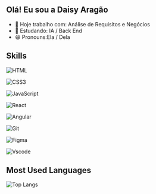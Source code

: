 ## Olá! Eu sou a Daisy Aragão

- 🔭 Hoje trabalho com: Análise de Requisitos e Negócios
- 🌱 Estudando: IA / Back End
- 😄 Pronouns:Ela / Dela

## Skills

![HTML](https://img.shields.io/badge/HTML5-E34F26?style=for-the-badge&logo=html5&logoColor=white)

![CSS3](https://img.shields.io/badge/CSS3-1572B6?style=for-the-badge&logo=css3&logoColor=white)

![JavaScript](https://img.shields.io/badge/JavaScript-F7DF1E?style=for-the-badge&logo=javascript&logoColor=black)

![React](https://img.shields.io/badge/React-20232A?style=for-the-badge&logo=react&logoColor=61DAFB)

![Angular](https://img.shields.io/badge/Angular-DD0031?style=for-the-badge&logo=angular&logoColor=white)

![Git](https://img.shields.io/badge/GIT-E44C30?style=for-the-badge&logo=git&logoColor=white)

![Figma](https://img.shields.io/badge/Figma-696969?style=for-the-badge&logo=figma&logoColor=figma)

![Vscode](https://img.shields.io/badge/Vscode-007ACC?style=for-the-badge&logo=visual-studio-code&logoColor=white)

## Most Used Languages

![Top Langs](https://github-readme-stats-git-masterrstaa-rickstaa.vercel.app/api/top-langs/?username=daisyaragao&bg_color=000&border_color=30A3DC&title_color=E94D5F&text_color=FFF)
